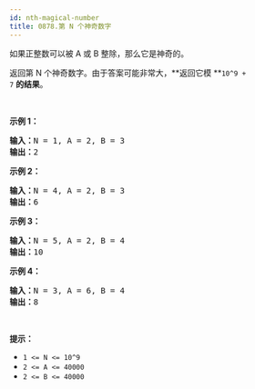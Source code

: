 ```yaml
---
id: nth-magical-number
title: 0878.第 N 个神奇数字
---
```

如果正整数可以被 A 或 B 整除，那么它是神奇的。

返回第 N 个神奇数字。由于答案可能非常大，**返回它模 **<code>10^9 + 7</code> **的结果**。

 

**示例 1：**


<pre><strong>输入：</strong>N = 1, A = 2, B = 3<br/><strong>输出：</strong>2<br/></pre>

**示例 2：**


<pre><strong>输入：</strong>N = 4, A = 2, B = 3<br/><strong>输出：</strong>6<br/></pre>

**示例 3：**


<pre><strong>输入：</strong>N = 5, A = 2, B = 4<br/><strong>输出：</strong>10<br/></pre>

**示例 4：**


<pre><strong>输入：</strong>N = 3, A = 6, B = 4<br/><strong>输出：</strong>8<br/></pre>

 

**提示：**

- <code>1 &lt;= N &lt;= 10^9</code>
- <code>2 &lt;= A &lt;= 40000</code>
- <code>2 &lt;= B &lt;= 40000</code>